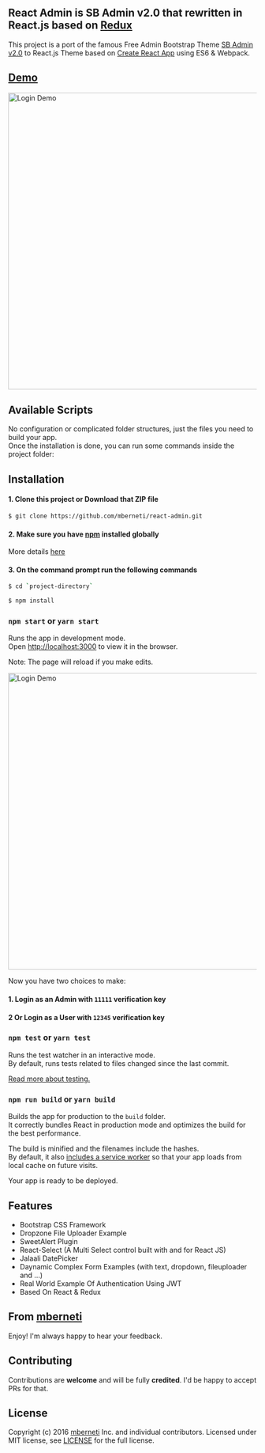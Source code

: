 ## React Admin is SB Admin v2.0 that rewritten in React.js based on [Redux](http://redux.js.org)

This project is a port of the famous Free Admin Bootstrap Theme [SB Admin v2.0](http://startbootstrap.com/template-overviews/sb-admin-2/) to React.js Theme based on [Create React App](https://github.com/facebookincubator/create-react-app) using ES6 & Webpack.

## [Demo](https://mberneti.github.io/ReactAdmin/)

<img src='https://startbootstrap.com/img/templates/sb-admin-2.jpg' width='600' alt='Login Demo'>

## Available Scripts

No configuration or complicated folder structures, just the files you need to build your app.<br>
Once the installation is done, you can run some commands inside the project folder:

## Installation
#### 1. Clone this project or Download that ZIP file

```sh
$ git clone https://github.com/mberneti/react-admin.git
```

#### 2. Make sure you have [npm](https://www.npmjs.org/) installed globally

More details [here](https://nodejs.org/en/download/)


#### 3. On the command prompt run the following commands

```sh
$ cd `project-directory`
```
```sh
$ npm install
```

### `npm start` or `yarn start`

Runs the app in development mode.<br>
Open [http://localhost:3000](http://localhost:3000) to view it in the browser.

Note: The page will reload if you make edits.<br>

<img src='http://berneti.ir/LoginDemo.png' width='600' alt='Login Demo'>

Now you have two choices to make:
#### 1. Login as an Admin with `11111` verification key

#### 2 Or Login as a User with `12345` verification key

### `npm test` or `yarn test`

Runs the test watcher in an interactive mode.<br>
By default, runs tests related to files changed since the last commit.

[Read more about testing.](https://github.com/facebookincubator/create-react-app/blob/master/packages/react-scripts/template/README.md#running-tests)

### `npm run build` or `yarn build`

Builds the app for production to the `build` folder.<br>
It correctly bundles React in production mode and optimizes the build for the best performance.

The build is minified and the filenames include the hashes.<br>
By default, it also [includes a service worker](https://github.com/facebookincubator/create-react-app/blob/master/packages/react-scripts/template/README.md#making-a-progressive-web-app) so that your app loads from local cache on future visits.

Your app is ready to be deployed.

## Features
* Bootstrap CSS Framework
* Dropzone File Uploader Example
* SweetAlert Plugin
* React-Select (A Multi Select control built with and for React JS)
* Jalaali DatePicker 
* Daynamic Complex Form Examples (with text, dropdown, fileuploader and ...)
* Real World Example Of Authentication Using JWT
* Based On React & Redux


## From [mberneti](https://twitter.com/mberneti)
Enjoy!
I'm always happy to hear your feedback.

## Contributing
Contributions are **welcome** and will be fully **credited**.
I'd be happy to accept PRs for that.

## License

Copyright (c) 2016 [mberneti](https://twitter.com/mberneti) Inc. and individual contributors. Licensed under MIT license, see [LICENSE](LICENSE) for the full license.
